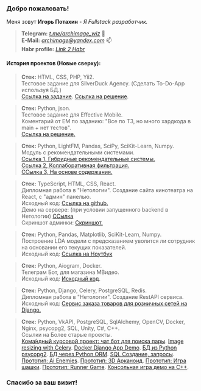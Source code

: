 
### Добро пожаловать!<br>
Меня зовут <b>Игорь Потахин</b> - <em>Я Fullstack разработчик.</em>
> <strong>Telegram:</strong> <em>[t.me/archimage_wiz](https://t.me/archimage_wiz)</em> 💬<br>
> <strong>E-Mail:</strong> <em>[archimage@yandex.com](mailto:archimage@yandex.com)</em> 📫<br>
> <strong>Habr profile:</strong> <em>[Link 2 Habr](https://career.habr.com/archimage_wiz)</em> <br>

#### История проектов (Новые сверху):  

> <strong>Стек:</strong> HTML, CSS, PHP, Yii2.  
> Тестовое задание для SilverDuck Agency. (Сделать To-Do-App используя БД.)  
> [Ссылка на задание](https://docs.google.com/document/d/18Ti-G4t0KA641TQ9LbSL4mxEkwA6SLG3up_8TS5cxbI). [Ссылка на решение](https://github.com/archimage-wiz/test_jobs_php_yii2_idea_store).  

> <strong>Стек:</strong> Python, json.  
> Тестовое задание для Effective Mobile.  
> Коментарий от EM по заданию: "Все по ТЗ, но много хардкода в main + нет тестов".  
> [Ссылка на решение.](https://github.com/archimage-wiz/test_jobs_library)  

> <strong>Стек:</strong> Python, LightFM, Pandas, SciPy, SciKit-Learn, Numpy.  
> Модуль с рекомендательными системами.  
> [Ссылка 1, Гибридные рекомендательные системы.](https://github.com/archimage-wiz/DS_RecommendSystemModule/blob/main/5_GybridRS/hw.ipynb)  
> [Ссылка 2, Коллаборативная фильтрация.](https://github.com/archimage-wiz/DS_RecommendSystemModule/blob/main/3_CollaborativeFiltering/hw.ipynb)  
> [ССылка 3, На основе содержания.](https://github.com/archimage-wiz/DS_RecommendSystemModule/blob/main/2_RS_BasedOnContent/hw.ipynb)  

> <strong>Стек:</strong> TypeScript, HTML, CSS, React.  
> Дипломная работа в "Нетологии". Создание сайта кинотеатра на React, с "админ" панелью.  
> Исходный код: [Ссылка на github.](https://github.com/archimage-wiz/Frontend_CinemaTicketsSystem/)  
> Демо на сервере: (при условии запущенного backend в Нетологии) [ССылка](https://x-www.com/cinema)  
> Скриншот админки: [Скриншот.](https://github.com/archimage-wiz/archimage-wiz/blob/main/cinema_admin.png)  

> <strong>Стек:</strong> Python, Pandas, Matplotlib, SciKit-Learn, Numpy.  
> Построение LDA модели с предсказанием уволится ли сотрудник на основании его текущих показателей.  
> Исходный код: [Ссылка на Ноутбук](https://github.com/archimage-wiz/DS_PythonStat_Hw_Final/blob/main/Hw_.ipynb)  

> <strong>Стек:</strong> Python, Aiogram, Docker.  
> Телеграм Бот, для магазина МВидео.    
> Исходный код: [Исходный код](https://github.com/archimage-wiz/TelegramBot_Mvideo540).

> <strong>Стек:</strong> Python, Django, Celery, PostgreSQL, Redis.  
> Дипломная работа в "Нетологии". Создание RestAPI сервиса.  
> Исходный код: [Сервис заказа товаров для розничных сетей на Django.](https://github.com/archimage-wiz/PythonDiplom)

> <strong>Стек:</strong> Python, VkAPI, PostgreSQL, SqlAlchemy, OpenCV, Docker, Nginx, psycopg2, SQL, Unity, C#, C++.  
> Ccылки на Более старые проекты.  
> [Кома́ндный курсовой проект: чат бот для поиска пары](https://github.com/archimage-wiz/adpy-team-diplom).
[Image resizing with Celery](https://github.com/archimage-wiz/Hw8_Celery).
[Docker Django App Demo](https://github.com/archimage-wiz/Hw4_DockerCompose_Nginx-WebApp-PostgreSQL).
[БД из Python psycopg2](https://github.com/archimage-wiz/PY_CASEDB_Hw5_PostgreSQL_Python_Requests).
[БД через Python ORM](https://github.com/archimage-wiz/PY_CASEDB_Hw6_SQLAlchemy).
[SQL Создание, запросы](https://github.com/archimage-wiz/PY_CASEDB_Hw4).
[Прототип: Ai Enemies](https://github.com/archimage-wiz/Unity_Case3_AdvUnity_Hw3_Hw3_Ai_Enemies).
[Прототип: 3D Арканоид](https://github.com/archimage-wiz/Unity_Case3_AdvUnity_Hw1_Arkanoid).
[Прототип: Игра шашки](https://github.com/archimage-wiz/Unity_Case2_Hw34).
[Прототип: Runner Game](https://github.com/archimage-wiz/Unity_Case1_RunnerProto).
[Консольная игра демо на С++](https://github.com/archimage-wiz/LifeGame_demo).

### Спасибо за ваш визит!
